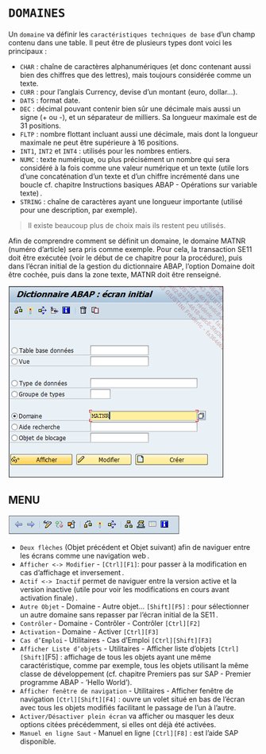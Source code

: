 # **`DOMAINES`**

Un `domaine` va définir les `caractéristiques techniques de base` d’un champ contenu dans une table. Il peut être de plusieurs types dont voici les principaux :

- `CHAR` : chaîne de caractères alphanumériques (et donc contenant aussi bien des chiffres que des lettres), mais toujours considérée comme un texte.
- `CURR` : pour l’anglais Currency, devise d’un montant (euro, dollar...).
- `DATS` : format date.
- `DEC` : décimal pouvant contenir bien sûr une décimale mais aussi un signe (+ ou -), et un séparateur de milliers. Sa longueur maximale est de 31 positions.
- `FLTP` : nombre flottant incluant aussi une décimale, mais dont la longueur maximale ne peut être supérieure à 16 positions.
- `INT1`, `INT2` et `INT4` : utilisés pour les nombres entiers.
- `NUMC` : texte numérique, ou plus précisément un nombre qui sera considéré à la fois comme une valeur numérique et un texte (utile lors d’une concaténation d’un texte et d’un chiffre incrémenté dans une boucle cf. chapitre Instructions basiques ABAP - Opérations sur variable texte) .
- `STRING` : chaîne de caractères ayant une longueur importante (utilisé pour une description, par exemple).

> Il existe beaucoup plus de choix mais ils restent peu utilisés.

Afin de comprendre comment se définit un domaine, le domaine MATNR (numéro d’article) sera pris comme exemple. Pour cela, la transaction SE11 doit être exécutée (voir le début de ce chapitre pour la procédure), puis dans l’écran initial de la gestion du dictionnaire ABAP, l’option Domaine doit être cochée, puis dans la zone texte, MATNR doit être renseigné.

![](../00_Ressources/05_02_01.png)

## **MENU**

![](../00_Ressources/05_02_03.png)

- `Deux flèches` (Objet précédent et Objet suivant) afin de naviguer entre les écrans comme une navigation web .
- `Afficher <-> Modifier` - `[Ctrl][F1]`: pour passer à la modification en cas d’affichage et inversement .
- `Actif <-> Inactif` permet de naviguer entre la version active et la version inactive (utile pour voir les modifications en cours avant activation finale) .
- `Autre Objet` - Domaine - Autre objet... `[Shift][F5]` : pour sélectionner un autre domaine sans repasser par l’écran initial de la SE11 .
- `Contrôler` - Domaine - Contrôler - Contrôler `[Ctrl][F2]`
- `Activation` - Domaine - Activer `[Ctrl][F3]`
- `Cas d’Emploi` - Utilitaires - Cas d’Emploi `[Ctrl][Shift][F3]`
- `Afficher Liste d’objets` - Utilitaires - Afficher liste d’objets `[Ctrl][Shift]`[F5] : affichage de tous les objets ayant une même caractéristique, comme par exemple, tous les objets utilisant la même classe de développement (cf. chapitre Premiers pas sur SAP - Premier programme ABAP - ’Hello World’).
- `Afficher fenêtre de navigation` - Utilitaires - Afficher fenêtre de navigation `[Ctrl][Shift][F4]` : ouvre un volet situé en bas de l’écran avec tous les objets modifiés facilitant le passage de l’un à l’autre.
- `Activer/Désactiver plein écran` va afficher ou masquer les deux options citées précédemment, si elles ont déjà été activées.
- `Manuel en ligne Saut` - Manuel en ligne `[Ctrl][F8]` : est l’aide SAP disponible.
